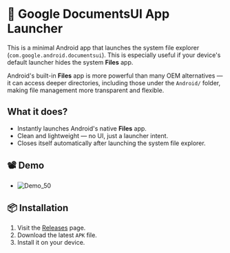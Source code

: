 # 📂 Google DocumentsUI App Launcher

This is a minimal Android app that launches the system file explorer (`com.google.android.documentsui`). This is especially useful if your device's default launcher hides the system **Files** app.

Android's built-in **Files** app is more powerful than many OEM alternatives — it can access deeper directories, including those under the `Android/` folder, making file management more transparent and flexible.

## What it does?

* Instantly launches Android's native **Files** app.
* Clean and lightweight — no UI, just a launcher intent.
* Closes itself automatically after launching the system file explorer.

## 📽️ Demo

<!-- 

Original ![Demo_100](https://github.com/user-attachments/assets/17a5b6ea-0454-4919-bcf7-b347e7f8e50f)
 
75% smaller: ![Demo_75](https://github.com/user-attachments/assets/76c9525d-54a8-43fd-b77b-d78dc0efcd06)

50% smaller:-
-->

- ![Demo_50](https://github.com/user-attachments/assets/3cd2b97e-fe28-4bb7-ad6e-203983d79936)

## 📦 Installation

1. Visit the [Releases](https://github.com/ashuvssut/google-documentui-app-launcher/releases) page.
2. Download the latest `APK` file.
3. Install it on your device.
